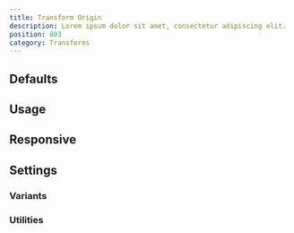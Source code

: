 ```yaml
---
title: Transform Origin
description: Lorem ipsum dolor sit amet, consectetur adipiscing elit.
position: 803
category: Transforms
---
```


## Defaults

<TableGenerateCommon
  :rules="{
    'origin-center': ['transform-origin: center;'],
    'origin-top': ['transform-origin: top;'],
    'origin-top-right': ['transform-origin: top right;'],
    'origin-right': ['transform-origin: right;'],
    'origin-bottom-right': ['transform-origin: bottom right;'],
    'origin-bottom': ['transform-origin: bottom;'],
    'origin-bottom-left': ['transform-origin: bottom left;'],
    'origin-left': ['transform-origin: left;'],
    'origin-top-left': ['transform-origin: top left;'],
}"></TableGenerateCommon>

## Usage

## Responsive

## Settings

### Variants

### Utilities
